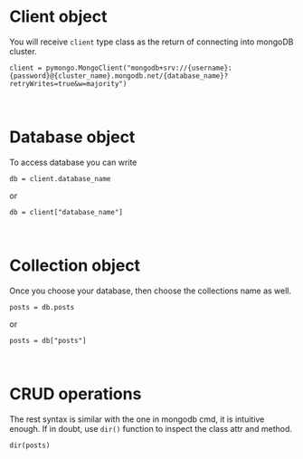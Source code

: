 # Client object
You will receive `client` type class as the return of connecting into mongoDB cluster.
```
client = pymongo.MongoClient("mongodb+srv://{username}:{password}@{cluster_name}.mongodb.net/{database_name}?retryWrites=true&w=majority")
```

<br/>

# Database object
To access database you can write
```
db = client.database_name
```
or
```
db = client["database_name"]
```
<br/>

# Collection object
Once you choose your database, then choose the collections name as well.
```
posts = db.posts
```
or
```
posts = db["posts"]
```

<br/>

# CRUD operations
The rest syntax is similar with the one in mongodb cmd, it is intuitive enough.
If in doubt, use `dir()` function to inspect the class attr and method.
```
dir(posts)
```